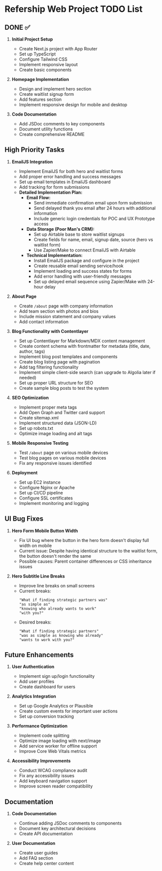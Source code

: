 # Refership Web Project TODO List

## DONE ✅

1. **Initial Project Setup**

   - Create Next.js project with App Router
   - Set up TypeScript
   - Configure Tailwind CSS
   - Implement responsive layout
   - Create basic components

2. **Homepage Implementation**

   - Design and implement hero section
   - Create waitlist signup form
   - Add features section
   - Implement responsive design for mobile and desktop

3. **Code Documentation**
   - Add JSDoc comments to key components
   - Document utility functions
   - Create comprehensive README

## High Priority Tasks

1. **EmailJS Integration**

   - Implement EmailJS for both hero and waitlist forms
   - Add proper error handling and success messages
   - Set up email templates in EmailJS dashboard
   - Add tracking for form submissions
   - **Detailed Implementation Plan:**
     - **Email Flow:**
       - Send immediate confirmation email upon form submission
       - Send delayed thank you email after 24 hours with additional information
       - Include generic login credentials for POC and UX Prototype access
     - **Data Storage (Poor Man's CRM):**
       - Set up Airtable base to store waitlist signups
       - Create fields for name, email, signup date, source (hero vs waitlist form)
       - Use Zapier/Make to connect EmailJS with Airtable
     - **Technical Implementation:**
       - Install EmailJS package and configure in the project
       - Create reusable email sending service/hook
       - Implement loading and success states for forms
       - Add error handling with user-friendly messages
       - Set up delayed email sequence using Zapier/Make with 24-hour delay

2. **About Page**

   - Create `/about` page with company information
   - Add team section with photos and bios
   - Include mission statement and company values
   - Add contact information

3. **Blog Functionality with Contentlayer**

   - Set up Contentlayer for Markdown/MDX content management
   - Create content schema with frontmatter for metadata (title, date, author, tags)
   - Implement blog post templates and components
   - Create blog listing page with pagination
   - Add tag filtering functionality
   - Implement simple client-side search (can upgrade to Algolia later if needed)
   - Set up proper URL structure for SEO
   - Create sample blog posts to test the system

4. **SEO Optimization**

   - Implement proper meta tags
   - Add Open Graph and Twitter card support
   - Create sitemap.xml
   - Implement structured data (JSON-LD)
   - Set up robots.txt
   - Optimize image loading and alt tags

5. **Mobile Responsive Testing**

   - Test `/about` page on various mobile devices
   - Test blog pages on various mobile devices
   - Fix any responsive issues identified

6. **Deployment**
   - Set up EC2 instance
   - Configure Nginx or Apache
   - Set up CI/CD pipeline
   - Configure SSL certificates
   - Implement monitoring and logging

## UI Bug Fixes

1. **Hero Form Mobile Button Width**

   - Fix UI bug where the button in the hero form doesn't display full width on mobile
   - Current issue: Despite having identical structure to the waitlist form, the button doesn't render the same
   - Possible causes: Parent container differences or CSS inheritance issues

2. **Hero Subtitle Line Breaks**
   - Improve line breaks on small screens
   - Current breaks:
     ```
     "What if finding strategic partners was"
     "as simple as"
     "knowing who already wants to work"
     "with you?"
     ```
   - Desired breaks:
     ```
     "What if finding strategic partners"
     "was as simple as knowing who already"
     "wants to work with you?"
     ```

## Future Enhancements

1. **User Authentication**

   - Implement sign up/login functionality
   - Add user profiles
   - Create dashboard for users

2. **Analytics Integration**

   - Set up Google Analytics or Plausible
   - Create custom events for important user actions
   - Set up conversion tracking

3. **Performance Optimization**

   - Implement code splitting
   - Optimize image loading with next/image
   - Add service worker for offline support
   - Improve Core Web Vitals metrics

4. **Accessibility Improvements**
   - Conduct WCAG compliance audit
   - Fix any accessibility issues
   - Add keyboard navigation support
   - Improve screen reader compatibility

## Documentation

1. **Code Documentation**

   - Continue adding JSDoc comments to components
   - Document key architectural decisions
   - Create API documentation

2. **User Documentation**
   - Create user guides
   - Add FAQ section
   - Create help center content
